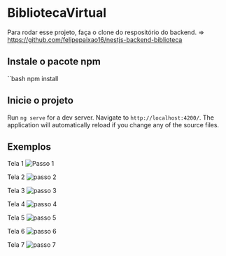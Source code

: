 # BibliotecaVirtual

Para rodar esse projeto, faça o clone do respositório do backend. => https://github.com/felipepaixao16/nestjs-backend-biblioteca

## Instale o pacote npm

``bash
npm install

## Inicie o projeto
Run `ng serve` for a dev server. Navigate to `http://localhost:4200/`. The application will automatically reload if you change any of the source files.

## Exemplos

Tela 1
![Passo 1](https://github.com/felipepaixao16/bibliotecaVirtual/assets/95901427/9ce7ea50-7ec2-4723-b3d6-0d9583374239)

Tela 2
![passo 2](https://github.com/felipepaixao16/bibliotecaVirtual/assets/95901427/f661375d-10c1-435b-84ea-81fc550527b1)

Tela 3
![passo 3](https://github.com/felipepaixao16/bibliotecaVirtual/assets/95901427/913b1e6f-594f-4ade-adac-5cf6b95dc405)

Tela 4
![passo 4](https://github.com/felipepaixao16/bibliotecaVirtual/assets/95901427/dc9016de-6e6d-4bef-8437-71c64be8a1f1)

Tela 5
![passo 5](https://github.com/felipepaixao16/bibliotecaVirtual/assets/95901427/5f8b000d-7f66-462d-8fe4-5c615e586b7d)

Tela 6 
![passo 6](https://github.com/felipepaixao16/bibliotecaVirtual/assets/95901427/af137be0-18ab-4369-a51e-ee8ada3d9b19)

Tela 7 
![passo 7](https://github.com/felipepaixao16/bibliotecaVirtual/assets/95901427/f120f221-84ad-44c9-ac44-e7543f9d25e3)



